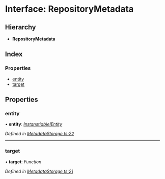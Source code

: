 
# Interface: RepositoryMetadata

## Hierarchy

* **RepositoryMetadata**

## Index

### Properties

* [entity](repositorymetadata.md#entity)
* [target](repositorymetadata.md#target)

## Properties

###  entity

• **entity**: *[InstanstiableIEntity](../globals.md#instanstiableientity)*

*Defined in [MetadataStorage.ts:22](https://github.com/wovalle/fireorm/blob/5547513/src/MetadataStorage.ts#L22)*

___

###  target

• **target**: *Function*

*Defined in [MetadataStorage.ts:21](https://github.com/wovalle/fireorm/blob/5547513/src/MetadataStorage.ts#L21)*
